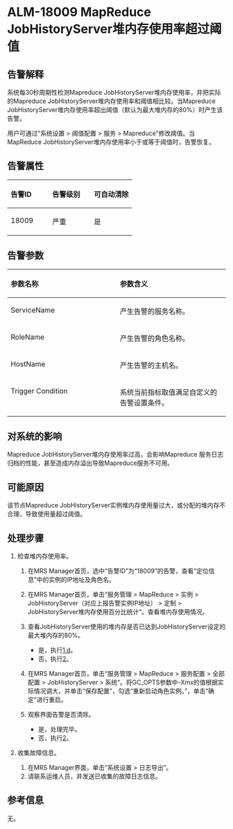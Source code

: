 # ALM-18009 MapReduce JobHistoryServer堆内存使用率超过阈值<a name="ZH-CN_TOPIC_0174499407"></a>

## 告警解释<a name="zh-cn_topic_0093195106_zh-cn_topic_0087154425_zh-cn_topic_0087039367_section46467513"></a>

系统每30秒周期性检测Mapreduce JobHistoryServer堆内存使用率，并把实际的Mapreduce JobHistoryServer堆内存使用率和阈值相比较。当Mapreduce JobHistoryServer堆内存使用率超出阈值（默认为最大堆内存的80%）时产生该告警。

用户可通过“系统设置 \> 阈值配置 \> 服务 \> Mapreduce”修改阈值。当MapReduce JobHistoryServer堆内存使用率小于或等于阈值时，告警恢复。

## 告警属性<a name="zh-cn_topic_0093195106_zh-cn_topic_0087154425_zh-cn_topic_0087039367_section15554440"></a>

<a name="zh-cn_topic_0093195106_zh-cn_topic_0087154425_zh-cn_topic_0087039367_table29676093"></a>
<table><thead align="left"><tr id="zh-cn_topic_0093195106_zh-cn_topic_0087154425_zh-cn_topic_0087039367_row40212317"><th class="cellrowborder" valign="top" width="33.33333333333333%" id="mcps1.1.4.1.1"><p id="zh-cn_topic_0093195106_zh-cn_topic_0087154425_zh-cn_topic_0087039367_p35972254"><a name="zh-cn_topic_0093195106_zh-cn_topic_0087154425_zh-cn_topic_0087039367_p35972254"></a><a name="zh-cn_topic_0093195106_zh-cn_topic_0087154425_zh-cn_topic_0087039367_p35972254"></a>告警ID</p>
</th>
<th class="cellrowborder" valign="top" width="33.33333333333333%" id="mcps1.1.4.1.2"><p id="zh-cn_topic_0093195106_zh-cn_topic_0087154425_zh-cn_topic_0087039367_p28071463"><a name="zh-cn_topic_0093195106_zh-cn_topic_0087154425_zh-cn_topic_0087039367_p28071463"></a><a name="zh-cn_topic_0093195106_zh-cn_topic_0087154425_zh-cn_topic_0087039367_p28071463"></a>告警级别</p>
</th>
<th class="cellrowborder" valign="top" width="33.33333333333333%" id="mcps1.1.4.1.3"><p id="zh-cn_topic_0093195106_zh-cn_topic_0087154425_zh-cn_topic_0087039367_p59196065"><a name="zh-cn_topic_0093195106_zh-cn_topic_0087154425_zh-cn_topic_0087039367_p59196065"></a><a name="zh-cn_topic_0093195106_zh-cn_topic_0087154425_zh-cn_topic_0087039367_p59196065"></a>可自动清除</p>
</th>
</tr>
</thead>
<tbody><tr id="zh-cn_topic_0093195106_zh-cn_topic_0087154425_zh-cn_topic_0087039367_row30151988"><td class="cellrowborder" valign="top" width="33.33333333333333%" headers="mcps1.1.4.1.1 "><p id="zh-cn_topic_0093195106_zh-cn_topic_0087154425_zh-cn_topic_0087039367_p26391943"><a name="zh-cn_topic_0093195106_zh-cn_topic_0087154425_zh-cn_topic_0087039367_p26391943"></a><a name="zh-cn_topic_0093195106_zh-cn_topic_0087154425_zh-cn_topic_0087039367_p26391943"></a>18009</p>
</td>
<td class="cellrowborder" valign="top" width="33.33333333333333%" headers="mcps1.1.4.1.2 "><p id="zh-cn_topic_0093195106_zh-cn_topic_0087154425_zh-cn_topic_0087039367_p57372610"><a name="zh-cn_topic_0093195106_zh-cn_topic_0087154425_zh-cn_topic_0087039367_p57372610"></a><a name="zh-cn_topic_0093195106_zh-cn_topic_0087154425_zh-cn_topic_0087039367_p57372610"></a>严重</p>
</td>
<td class="cellrowborder" valign="top" width="33.33333333333333%" headers="mcps1.1.4.1.3 "><p id="zh-cn_topic_0093195106_zh-cn_topic_0087154425_zh-cn_topic_0087039367_p16669838"><a name="zh-cn_topic_0093195106_zh-cn_topic_0087154425_zh-cn_topic_0087039367_p16669838"></a><a name="zh-cn_topic_0093195106_zh-cn_topic_0087154425_zh-cn_topic_0087039367_p16669838"></a>是</p>
</td>
</tr>
</tbody>
</table>

## 告警参数<a name="zh-cn_topic_0093195106_zh-cn_topic_0087154425_zh-cn_topic_0087039367_section5772232"></a>

<a name="zh-cn_topic_0093195106_zh-cn_topic_0087154425_zh-cn_topic_0087039367_table8079634"></a>
<table><thead align="left"><tr id="zh-cn_topic_0093195106_zh-cn_topic_0087154425_zh-cn_topic_0087039367_row17444750"><th class="cellrowborder" valign="top" width="50%" id="mcps1.1.3.1.1"><p id="zh-cn_topic_0093195106_zh-cn_topic_0087154425_zh-cn_topic_0087039367_p3738651"><a name="zh-cn_topic_0093195106_zh-cn_topic_0087154425_zh-cn_topic_0087039367_p3738651"></a><a name="zh-cn_topic_0093195106_zh-cn_topic_0087154425_zh-cn_topic_0087039367_p3738651"></a>参数名称</p>
</th>
<th class="cellrowborder" valign="top" width="50%" id="mcps1.1.3.1.2"><p id="zh-cn_topic_0093195106_zh-cn_topic_0087154425_zh-cn_topic_0087039367_p34395333"><a name="zh-cn_topic_0093195106_zh-cn_topic_0087154425_zh-cn_topic_0087039367_p34395333"></a><a name="zh-cn_topic_0093195106_zh-cn_topic_0087154425_zh-cn_topic_0087039367_p34395333"></a>参数含义</p>
</th>
</tr>
</thead>
<tbody><tr id="zh-cn_topic_0093195106_zh-cn_topic_0087154425_zh-cn_topic_0087039367_row34558579"><td class="cellrowborder" valign="top" width="50%" headers="mcps1.1.3.1.1 "><p id="zh-cn_topic_0093195106_zh-cn_topic_0087154425_zh-cn_topic_0087039367_p47781518"><a name="zh-cn_topic_0093195106_zh-cn_topic_0087154425_zh-cn_topic_0087039367_p47781518"></a><a name="zh-cn_topic_0093195106_zh-cn_topic_0087154425_zh-cn_topic_0087039367_p47781518"></a>ServiceName</p>
</td>
<td class="cellrowborder" valign="top" width="50%" headers="mcps1.1.3.1.2 "><p id="zh-cn_topic_0093195106_zh-cn_topic_0087154425_zh-cn_topic_0087039367_p45097725"><a name="zh-cn_topic_0093195106_zh-cn_topic_0087154425_zh-cn_topic_0087039367_p45097725"></a><a name="zh-cn_topic_0093195106_zh-cn_topic_0087154425_zh-cn_topic_0087039367_p45097725"></a>产生告警的服务名称。</p>
</td>
</tr>
<tr id="zh-cn_topic_0093195106_zh-cn_topic_0087154425_zh-cn_topic_0087039367_row3226344"><td class="cellrowborder" valign="top" width="50%" headers="mcps1.1.3.1.1 "><p id="zh-cn_topic_0093195106_zh-cn_topic_0087154425_zh-cn_topic_0087039367_p60007281"><a name="zh-cn_topic_0093195106_zh-cn_topic_0087154425_zh-cn_topic_0087039367_p60007281"></a><a name="zh-cn_topic_0093195106_zh-cn_topic_0087154425_zh-cn_topic_0087039367_p60007281"></a>RoleName</p>
</td>
<td class="cellrowborder" valign="top" width="50%" headers="mcps1.1.3.1.2 "><p id="zh-cn_topic_0093195106_zh-cn_topic_0087154425_zh-cn_topic_0087039367_p28751554"><a name="zh-cn_topic_0093195106_zh-cn_topic_0087154425_zh-cn_topic_0087039367_p28751554"></a><a name="zh-cn_topic_0093195106_zh-cn_topic_0087154425_zh-cn_topic_0087039367_p28751554"></a>产生告警的角色名称。</p>
</td>
</tr>
<tr id="zh-cn_topic_0093195106_zh-cn_topic_0087154425_zh-cn_topic_0087039367_row57437397"><td class="cellrowborder" valign="top" width="50%" headers="mcps1.1.3.1.1 "><p id="zh-cn_topic_0093195106_zh-cn_topic_0087154425_zh-cn_topic_0087039367_p21917606"><a name="zh-cn_topic_0093195106_zh-cn_topic_0087154425_zh-cn_topic_0087039367_p21917606"></a><a name="zh-cn_topic_0093195106_zh-cn_topic_0087154425_zh-cn_topic_0087039367_p21917606"></a>HostName</p>
</td>
<td class="cellrowborder" valign="top" width="50%" headers="mcps1.1.3.1.2 "><p id="zh-cn_topic_0093195106_zh-cn_topic_0087154425_zh-cn_topic_0087039367_p30495700"><a name="zh-cn_topic_0093195106_zh-cn_topic_0087154425_zh-cn_topic_0087039367_p30495700"></a><a name="zh-cn_topic_0093195106_zh-cn_topic_0087154425_zh-cn_topic_0087039367_p30495700"></a>产生告警的主机名。</p>
</td>
</tr>
<tr id="zh-cn_topic_0093195106_zh-cn_topic_0087154425_zh-cn_topic_0087039367_row6025849"><td class="cellrowborder" valign="top" width="50%" headers="mcps1.1.3.1.1 "><p id="zh-cn_topic_0093195106_zh-cn_topic_0087154425_zh-cn_topic_0087039367_p18331773"><a name="zh-cn_topic_0093195106_zh-cn_topic_0087154425_zh-cn_topic_0087039367_p18331773"></a><a name="zh-cn_topic_0093195106_zh-cn_topic_0087154425_zh-cn_topic_0087039367_p18331773"></a>Trigger Condition</p>
</td>
<td class="cellrowborder" valign="top" width="50%" headers="mcps1.1.3.1.2 "><p id="zh-cn_topic_0093195106_zh-cn_topic_0087154425_zh-cn_topic_0087039367_p8478608"><a name="zh-cn_topic_0093195106_zh-cn_topic_0087154425_zh-cn_topic_0087039367_p8478608"></a><a name="zh-cn_topic_0093195106_zh-cn_topic_0087154425_zh-cn_topic_0087039367_p8478608"></a>系统当前指标取值满足自定义的告警设置条件。</p>
</td>
</tr>
</tbody>
</table>

## 对系统的影响<a name="zh-cn_topic_0093195106_zh-cn_topic_0087154425_zh-cn_topic_0087039367_section51950091"></a>

Mapreduce JobHistoryServer堆内存使用率过高，会影响Mapreduce 服务日志归档的性能，甚至造成内存溢出导致Mapreduce服务不可用。

## 可能原因<a name="zh-cn_topic_0093195106_zh-cn_topic_0087154425_zh-cn_topic_0087039367_section64897643"></a>

该节点Mapreduce JobHistoryServer实例堆内存使用量过大，或分配的堆内存不合理，导致使用量超过阈值。

## 处理步骤<a name="zh-cn_topic_0093195106_zh-cn_topic_0087154425_zh-cn_topic_0087039367_section47207880"></a>

1.  检查堆内存使用率。
    1.  在MRS Manager首页，选中“告警ID”为“18009”的告警，查看“定位信息”中的实例的IP地址及角色名。
    2.  在MRS Manager首页，单击“服务管理 \> MapReduce \> 实例 \> JobHistoryServer（对应上报告警实例IP地址） \> 定制 \> JobHistoryServer堆内存使用百分比统计“。查看堆内存使用情况。
    3.  查看JobHistoryServer使用的堆内存是否已达到JobHistoryServer设定的最大堆内存的80%。
        -   是，执行[1.d](#zh-cn_topic_0093195106_zh-cn_topic_0087154425_li1011493181634)。
        -   否，执行[2](#zh-cn_topic_0093195106_zh-cn_topic_0087154425_li40881691175629)。

    4.  <a name="zh-cn_topic_0093195106_zh-cn_topic_0087154425_li1011493181634"></a>在MRS Manager首页，单击“服务管理 \> MapReduce \> 服务配置 \> 全部配置 \> JobHistoryServer \> 系统“。将GC\_OPTS参数中-Xmx的值根据实际情况调大，并单击“保存配置”，勾选“重新启动角色实例。”，单击“确定”进行重启。
    5.  观察界面告警是否清除。
        -   是，处理完毕。
        -   否，执行[2](#zh-cn_topic_0093195106_zh-cn_topic_0087154425_li40881691175629)。

2.  <a name="zh-cn_topic_0093195106_zh-cn_topic_0087154425_li40881691175629"></a>收集故障信息。
    1.  在MRS Manager界面，单击“系统设置 \> 日志导出”。
    2.  请联系运维人员，并发送已收集的故障日志信息。


## 参考信息<a name="zh-cn_topic_0093195106_zh-cn_topic_0087154425_zh-cn_topic_0087039367_section22217739"></a>

无。

